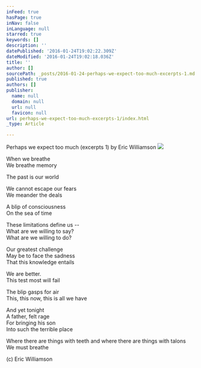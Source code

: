 ```yaml
---
inFeed: true
hasPage: true
inNav: false
inLanguage: null
starred: true
keywords: []
description: ''
datePublished: '2016-01-24T19:02:22.309Z'
dateModified: '2016-01-24T19:02:18.036Z'
title: ''
author: []
sourcePath: _posts/2016-01-24-perhaps-we-expect-too-much-excerpts-1.md
published: true
authors: []
publisher:
  name: null
  domain: null
  url: null
  favicon: null
url: perhaps-we-expect-too-much-excerpts-1/index.html
_type: Article

---
```

Perhaps we expect too much (excerpts 1) by Eric Williamson
![](https://s3-us-west-2.amazonaws.com/the-grid-img/p/664a40dd467201eba3c6ac778333885c337d3be6.jpg)

When we breathe   
We breathe memory 

The past is our world 

We cannot escape our fears   
We meander the deals 

A blip of consciousness   
On the sea of time 

These limitations define us --   
What are we willing to say?   
What are we willing to do? 

Our greatest challenge   
May be to face the sadness   
That this knowledge entails 

We are better.   
This test most will fail 

The blip gasps for air   
This, this now, this is all we have 

And yet tonight   
A father, felt rage   
For bringing his son   
Into such the terrible place 

Where there are things with teeth and where there are things with talons   
We must breathe 

(c) Eric Williamson